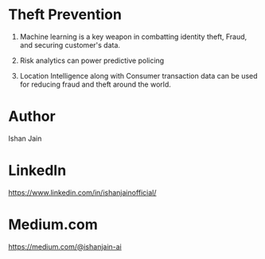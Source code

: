 # Theft Prevention
1. Machine learning is a key weapon in combatting identity theft, Fraud, and securing customer's data.

2. Risk analytics can power predictive policing

3. Location Intelligence along with Consumer transaction data can be used for reducing fraud and theft around the world. 



# Author
Ishan Jain
 
# LinkedIn
https://www.linkedin.com/in/ishanjainofficial/
 
# Medium.com
https://medium.com/@ishanjain-ai

